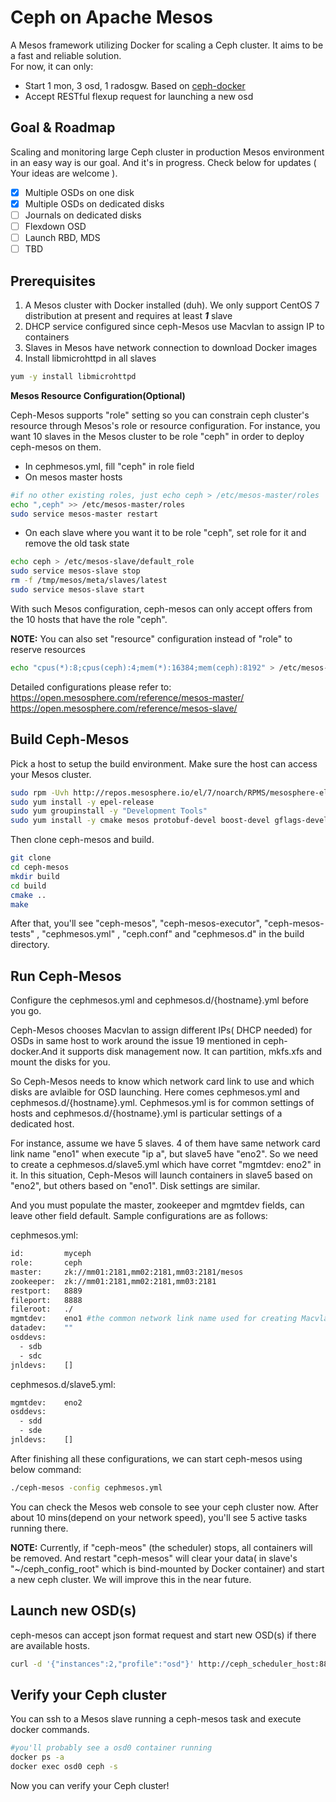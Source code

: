 Ceph on Apache Mesos
======================
A Mesos framework utilizing Docker for scaling a Ceph cluster. It aims to be a fast and reliable solution.  
For now, it can only:
  - Start 1 mon, 3 osd, 1 radosgw. Based on [ceph-docker]
  - Accept RESTful flexup request for launching a new osd

Goal & Roadmap
--------------------------
Scaling and monitoring large Ceph cluster in production Mesos environment in an easy way is our goal. And it's in progress. Check below for updates ( Your ideas are welcome ).
- [x] Multiple OSDs on one disk
- [x] Multiple OSDs on dedicated disks
- [ ] Journals on dedicated disks
- [ ] Flexdown OSD
- [ ] Launch RBD, MDS
- [ ] TBD

Prerequisites
--------------------------
1. A Mesos cluster with Docker installed (duh). We only support CentOS 7 distribution at present and requires at least <b><em>1</em></b> slave
2. DHCP service configured since ceph-Mesos use Macvlan to assign IP to containers
3. Slaves in Mesos have network connection to download Docker images
4. Install libmicrohttpd in all slaves
```sh
yum -y install libmicrohttpd
```
**Mesos Resource Configuration(Optional)**

Ceph-Mesos supports "role" setting so you can constrain ceph cluster's resource through Mesos's role or resource configuration. For instance, you want 10 slaves in the Mesos cluster to be role "ceph" in order to deploy ceph-mesos on them.

* In cephmesos.yml, fill "ceph" in role field
* On mesos master hosts
```sh
#if no other existing roles, just echo ceph > /etc/mesos-master/roles
echo ",ceph" >> /etc/mesos-master/roles
sudo service mesos-master restart
```
* On each slave where you want it to be role "ceph", set role for it and remove the old task state
```sh
echo ceph > /etc/mesos-slave/default_role
sudo service mesos-slave stop
rm -f /tmp/mesos/meta/slaves/latest
sudo service mesos-slave start
```
With such Mesos configuration, ceph-mesos can only accept offers from the 10 hosts that have the role "ceph".

**NOTE:** You can also set "resource" configuration instead of "role" to reserve resources
```sh
echo "cpus(*):8;cpus(ceph):4;mem(*):16384;mem(ceph):8192" > /etc/mesos-slave/resources
```
Detailed configurations please refer to:  
https://open.mesosphere.com/reference/mesos-master/  
https://open.mesosphere.com/reference/mesos-slave/

Build Ceph-Mesos
--------------------------
Pick a host to setup the build environment. Make sure the host can access your Mesos cluster.
```sh
sudo rpm -Uvh http://repos.mesosphere.io/el/7/noarch/RPMS/mesosphere-el-repo-7-1.noarch.rpm
sudo yum install -y epel-release
sudo yum groupinstall -y "Development Tools"
sudo yum install -y cmake mesos protobuf-devel boost-devel gflags-devel glog-devel yaml-cpp-devel  jsoncpp-devel libmicrohttpd-devel gmock-devel gtest-devel
```
Then clone ceph-mesos and build.
```sh
git clone 
cd ceph-mesos
mkdir build
cd build
cmake ..
make
```
After that, you'll see "ceph-mesos", "ceph-mesos-executor", "ceph-mesos-tests" , "cephmesos.yml" , "ceph.conf" and "cephmesos.d" in the build directory.

Run Ceph-Mesos
--------------------------
Configure the cephmesos.yml and cephmesos.d/{hostname}.yml before you go.

Ceph-Mesos chooses Macvlan to assign different IPs( DHCP needed) for OSDs in same host to work around the issue 19 mentioned in ceph-docker.And it supports disk management now. It can partition, mkfs.xfs and mount the disks for you.

So Ceph-Mesos needs to know which network card link to use and which disks are avlaible for OSD launching. Here comes cephmesos.yml and cephmesos.d/{hostname}.yml. Cephmesos.yml is for common settings of hosts and cephmesos.d/{hostname}.yml is particular settings of a dedicated host.

For instance, assume we have 5 slaves. 4 of them have same network card link name "eno1" when execute "ip a", but slave5 have "eno2". So we need to create a cephmesos.d/slave5.yml which have corret "mgmtdev: eno2" in it. In this situation, Ceph-Mesos will launch containers in slave5 based on "eno2", but others based on "eno1". Disk settings are similar.

And you must populate the master, zookeeper and mgmtdev fields, can leave other field default. Sample configurations are as follows:

cephmesos.yml:
```sh
id:         myceph
role:       ceph
master:     zk://mm01:2181,mm02:2181,mm03:2181/mesos
zookeeper:  zk://mm01:2181,mm02:2181,mm03:2181
restport:   8889
fileport:   8888
fileroot:   ./
mgmtdev:    eno1 #the common network link name used for creating Macvlan device
datadev:    ""
osddevs:
  - sdb
  - sdc
jnldevs:    []
```
cephmesos.d/slave5.yml:
```sh
mgmtdev:    eno2
osddevs:
  - sdd
  - sde
jnldevs:    []
```

After finishing all these configurations, we can start ceph-mesos using below command:
```sh
./ceph-mesos -config cephmesos.yml
```
You can check the Mesos web console to see your ceph cluster now. After about 10 mins(depend on your network speed), you'll see 5 active tasks running there.

**NOTE:** Currently, if "ceph-meos" (the scheduler) stops, all containers will be removed. And restart "ceph-mesos" will clear your data( in slave's "~/ceph_config_root" which is bind-mounted by Docker container) and start a new ceph cluster. We will improve this in the near future.

Launch new OSD(s)
--------------------------
ceph-mesos can accept json format request and start new OSD(s) if there are available hosts.
```sh
curl -d '{"instances":2,"profile":"osd"}' http://ceph_scheduler_host:8889/api/cluster/flexup
```

Verify your Ceph cluster
--------------------------
You can ssh to a Mesos slave running a ceph-mesos task and execute docker commands.
```sh
#you'll probably see a osd0 container running
docker ps -a 
docker exec osd0 ceph -s
```
Now you can verify your Ceph cluster!


[ceph-docker]: https://github.com/ceph/ceph-docker
